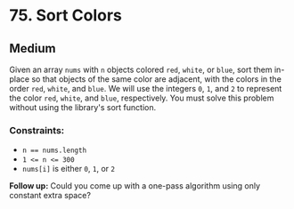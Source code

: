 # 75. Sort Colors

## Medium

Given an array `nums` with `n` objects colored `red`, `white`, or `blue`, sort them in-place so that objects of the same
color are adjacent, with the colors in the order `red`, `white`, and `blue`. We will use the integers `0`, `1`, and `2`
to represent the color `red`, `white`, and `blue`, respectively. You must solve this problem without using the library's
sort function.

### Constraints:

- `n == nums.length`
- `1 <= n <= 300`
- `nums[i]` is either `0`, `1`, or `2`

**Follow up:** Could you come up with a one-pass algorithm using only constant extra space?
